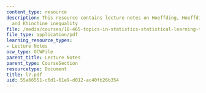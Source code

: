 ```yaml
---
content_type: resource
description: This resource contains lecture notes on Hoeffding, Hoeffding-Chernoff,
  and Khinchine inequality
file: /media/courses/18-465-topics-in-statistics-statistical-learning-theory-spring-2007/55a66551c6d161e9d012ac40fb26b354_l7.pdf
file_type: application/pdf
learning_resource_types:
- Lecture Notes
ocw_type: OCWFile
parent_title: Lecture Notes
parent_type: CourseSection
resourcetype: Document
title: l7.pdf
uid: 55a66551-c6d1-61e9-d012-ac40fb26b354
---
```

